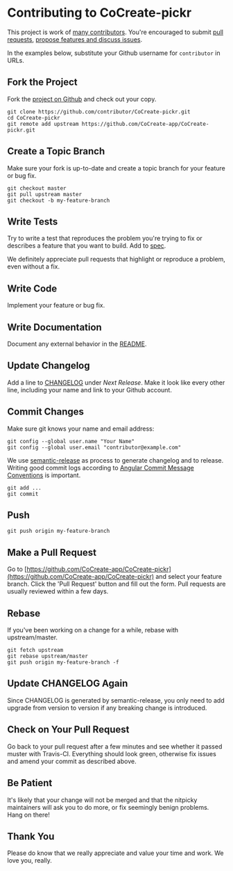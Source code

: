 # Contributing to CoCreate-pickr

This project is work of [many contributors](https://github.com/CoCreate-app/CoCreate-pickr/graphs/contributors).
You're encouraged to submit [pull requests](https://github.com/CoCreate-app/CoCreate-pickr/pulls),
[propose features and discuss issues](https://github.com/CoCreate-app/CoCreate-pickr/issues).

In the examples below, substitute your Github username for `contributor` in URLs.

## Fork the Project

Fork the [project on Github](https://github.com/CoCreate-app/CoCreate-pickr) and check out your copy.

```
git clone https://github.com/contributor/CoCreate-pickr.git
cd CoCreate-pickr
git remote add upstream https://github.com/CoCreate-app/CoCreate-pickr.git
```

## Create a Topic Branch

Make sure your fork is up-to-date and create a topic branch for your feature or bug fix.

```
git checkout master
git pull upstream master
git checkout -b my-feature-branch
```

## Write Tests

Try to write a test that reproduces the problem you're trying to fix or describes a feature that you want to build.
Add to [spec](spec).

We definitely appreciate pull requests that highlight or reproduce a problem, even without a fix.

## Write Code

Implement your feature or bug fix.

## Write Documentation

Document any external behavior in the [README](README.md).

## Update Changelog

Add a line to [CHANGELOG](CHANGELOG.md) under *Next Release*.
Make it look like every other line, including your name and link to your Github account.

## Commit Changes

Make sure git knows your name and email address:

```
git config --global user.name "Your Name"
git config --global user.email "contributor@example.com"
```

We use [semantic-release](https://github.com/semantic-release/semantic-release) as process to generate changelog
and to release. Writing good commit logs according to 
[Angular Commit Message Conventions](https://github.com/angular/angular.js/blob/master/DEVELOPERS.md#-git-commit-guidelines) is important.

```
git add ...
git commit
```

## Push

```
git push origin my-feature-branch
```

## Make a Pull Request

Go to [https://github.com/CoCreate-app/CoCreate-pickr](https://github.com/CoCreate-app/CoCreate-pickr) and select your feature branch.
Click the 'Pull Request' button and fill out the form. Pull requests are usually reviewed within a few days.

## Rebase

If you've been working on a change for a while, rebase with upstream/master.

```
git fetch upstream
git rebase upstream/master
git push origin my-feature-branch -f
```

## Update CHANGELOG Again


Since CHANGELOG is generated by semantic-release, you only need to add upgrade from version to version if any breaking change is introduced.

## Check on Your Pull Request

Go back to your pull request after a few minutes and see whether it passed muster with Travis-CI. Everything should look green, otherwise fix issues and amend your commit as described above.

## Be Patient

It's likely that your change will not be merged and that the nitpicky maintainers will ask you to do more, or fix seemingly benign problems. Hang on there!

## Thank You

Please do know that we really appreciate and value your time and work. We love you, really.